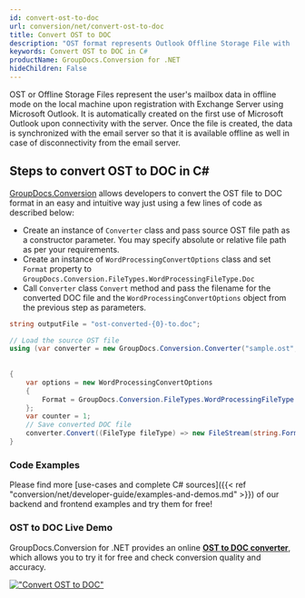 ```yaml
---
id: convert-ost-to-doc
url: conversion/net/convert-ost-to-doc
title: Convert OST to DOC
description: "OST format represents Outlook Offline Storage File with .ost extension. Learn how to convert OST to DOC file programmatically in C# language using GroupDocs.Conversion for .NET library."
keywords: Convert OST to DOC in C#
productName: GroupDocs.Conversion for .NET
hideChildren: False
---
```


OST or Offline Storage Files represent the user's mailbox data in offline mode on the local machine upon registration with Exchange Server using Microsoft Outlook. It is automatically created on the first use of Microsoft Outlook upon connectivity with the server. Once the file is created, the data is synchronized with the email server so that it is available offline as well in case of disconnectivity from the email server.

## Steps to convert OST to DOC in C#

[GroupDocs.Conversion](https://products.groupdocs.com/conversion/net) allows developers to convert the OST file to DOC format in an easy and intuitive way just using a few lines of code as described below:

* Create an instance of `Converter` class and pass source OST file path as a constructor parameter. You may specify absolute or relative file path as per your requirements. 
* Create an instance of `WordProcessingConvertOptions` class and set `Format` property to `GroupDocs.Conversion.FileTypes.WordProcessingFileType.Doc`
* Call `Converter` class `Convert` method and pass the filename for the converted DOC file and the `WordProcessingConvertOptions` object from the previous step as parameters.

```csharp
string outputFile = "ost-converted-{0}-to.doc";

// Load the source OST file
using (var converter = new GroupDocs.Conversion.Converter("sample.ost", fileType => fileType == PersonalStorageFileType.Ost
                                                                                                ? new PersonalStorageLoadOptions()
                                                                                                : null))
{
    var options = new WordProcessingConvertOptions
    {
        Format = GroupDocs.Conversion.FileTypes.WordProcessingFileType.Doc
    };
    var counter = 1;
    // Save converted DOC file
    converter.Convert((FileType fileType) => new FileStream(string.Format(outputFile, counter++), FileMode.Create), options);
}
```

### Code Examples

Please find more [use-cases and complete C# sources]({{< ref "conversion/net/developer-guide/examples-and-demos.md" >}}) of our backend and frontend examples and try them for free!

### OST to DOC Live Demo

GroupDocs.Conversion for .NET provides an online [**OST to DOC converter**](https://products.groupdocs.app/conversion/ost-to-doc), which allows you to try it for free and check conversion quality and accuracy.

[!["Convert OST to DOC"](conversion/net/images/convert-to-doc/convert-ost-to-doc.png)](https://products.groupdocs.app/conversion/ost-to-doc)